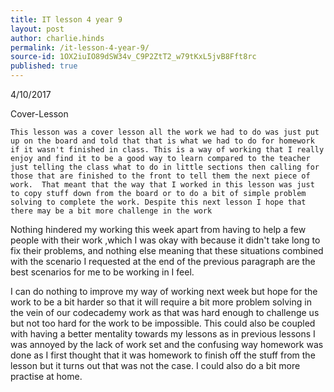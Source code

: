 ```yaml
---
title: IT lesson 4 year 9
layout: post
author: charlie.hinds
permalink: /it-lesson-4-year-9/
source-id: 1OX2iuIO89dSW34v_C9P2ZtT2_w79tKxL5jvB8Fft8rc
published: true
---
```

4/10/2017Cover-Lesson    This lesson was a cover lesson all the work we had to do was just put up on the board and told that that is what we had to do for homework if it wasn't finished in class. This is a way of working that I really enjoy and find it to be a good way to learn compared to the teacher just telling the class what to do in little sections then calling for those that are finished to the front to tell them the next piece of work.  That meant that the way that I worked in this lesson was just to copy stuff down from the board or to do a bit of simple problem solving to complete the work. Despite this next lesson I hope that there may be a bit more challenge in the work    Nothing hindered my working this week apart from having to help a few people with their work ,which I was okay with because it didn't take long to fix their problems, and nothing else meaning that these situations combined with the scenario I requested at the end of the previous paragraph are the best scenarios for me to be working in I feel.   I can do nothing to improve my way of working next week but hope for the work to be a bit harder so that it will require a bit more problem solving in the vein of our codecademy work as that was hard enough to challenge us but not too hard for the work to be impossible. This could also be coupled with having a  better mentality towards my lessons as in previous lessons I was annoyed by the lack of work set and the confusing way homework was done as I first thought that it was homework to finish off the stuff from the lesson but it turns out that was not the case. I could also do a bit more practise at home.

